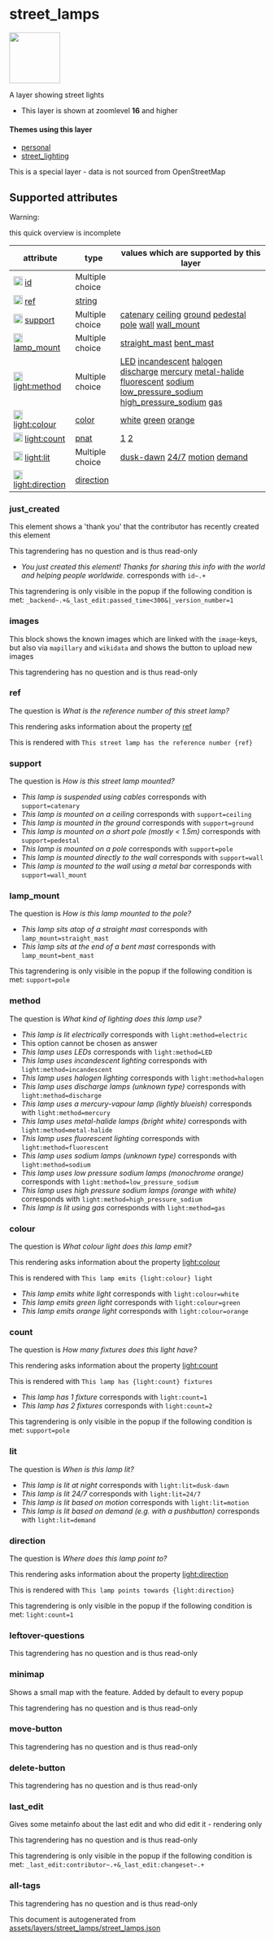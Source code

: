 [//]: # (WARNING: this file is automatically generated. Please find the sources at the bottom and edit those sources)

 street_lamps 
==============



<img src='https://mapcomplete.org/./assets/layers/street_lamps/street_lamp.svg' height="100px"> 

A layer showing street lights






  - This layer is shown at zoomlevel **16** and higher




#### Themes using this layer 





  - [personal](https://mapcomplete.org/personal)
  - [street_lighting](https://mapcomplete.org/street_lighting)


This is a special layer - data is not sourced from OpenStreetMap



 Supported attributes 
----------------------



Warning: 

this quick overview is incomplete



attribute | type | values which are supported by this layer
----------- | ------ | ------------------------------------------
[<img src='https://mapcomplete.org/assets/svg/statistics.svg' height='18px'>](https://taginfo.openstreetmap.org/keys/id#values) [id](https://wiki.openstreetmap.org/wiki/Key:id) | Multiple choice | 
[<img src='https://mapcomplete.org/assets/svg/statistics.svg' height='18px'>](https://taginfo.openstreetmap.org/keys/ref#values) [ref](https://wiki.openstreetmap.org/wiki/Key:ref) | [string](../SpecialInputElements.md#string) | 
[<img src='https://mapcomplete.org/assets/svg/statistics.svg' height='18px'>](https://taginfo.openstreetmap.org/keys/support#values) [support](https://wiki.openstreetmap.org/wiki/Key:support) | Multiple choice | [catenary](https://wiki.openstreetmap.org/wiki/Tag:support%3Dcatenary) [ceiling](https://wiki.openstreetmap.org/wiki/Tag:support%3Dceiling) [ground](https://wiki.openstreetmap.org/wiki/Tag:support%3Dground) [pedestal](https://wiki.openstreetmap.org/wiki/Tag:support%3Dpedestal) [pole](https://wiki.openstreetmap.org/wiki/Tag:support%3Dpole) [wall](https://wiki.openstreetmap.org/wiki/Tag:support%3Dwall) [wall_mount](https://wiki.openstreetmap.org/wiki/Tag:support%3Dwall_mount)
[<img src='https://mapcomplete.org/assets/svg/statistics.svg' height='18px'>](https://taginfo.openstreetmap.org/keys/lamp_mount#values) [lamp_mount](https://wiki.openstreetmap.org/wiki/Key:lamp_mount) | Multiple choice | [straight_mast](https://wiki.openstreetmap.org/wiki/Tag:lamp_mount%3Dstraight_mast) [bent_mast](https://wiki.openstreetmap.org/wiki/Tag:lamp_mount%3Dbent_mast)
[<img src='https://mapcomplete.org/assets/svg/statistics.svg' height='18px'>](https://taginfo.openstreetmap.org/keys/light:method#values) [light:method](https://wiki.openstreetmap.org/wiki/Key:light:method) | Multiple choice | [LED](https://wiki.openstreetmap.org/wiki/Tag:light:method%3DLED) [incandescent](https://wiki.openstreetmap.org/wiki/Tag:light:method%3Dincandescent) [halogen](https://wiki.openstreetmap.org/wiki/Tag:light:method%3Dhalogen) [discharge](https://wiki.openstreetmap.org/wiki/Tag:light:method%3Ddischarge) [mercury](https://wiki.openstreetmap.org/wiki/Tag:light:method%3Dmercury) [metal-halide](https://wiki.openstreetmap.org/wiki/Tag:light:method%3Dmetal-halide) [fluorescent](https://wiki.openstreetmap.org/wiki/Tag:light:method%3Dfluorescent) [sodium](https://wiki.openstreetmap.org/wiki/Tag:light:method%3Dsodium) [low_pressure_sodium](https://wiki.openstreetmap.org/wiki/Tag:light:method%3Dlow_pressure_sodium) [high_pressure_sodium](https://wiki.openstreetmap.org/wiki/Tag:light:method%3Dhigh_pressure_sodium) [gas](https://wiki.openstreetmap.org/wiki/Tag:light:method%3Dgas)
[<img src='https://mapcomplete.org/assets/svg/statistics.svg' height='18px'>](https://taginfo.openstreetmap.org/keys/light:colour#values) [light:colour](https://wiki.openstreetmap.org/wiki/Key:light:colour) | [color](../SpecialInputElements.md#color) | [white](https://wiki.openstreetmap.org/wiki/Tag:light:colour%3Dwhite) [green](https://wiki.openstreetmap.org/wiki/Tag:light:colour%3Dgreen) [orange](https://wiki.openstreetmap.org/wiki/Tag:light:colour%3Dorange)
[<img src='https://mapcomplete.org/assets/svg/statistics.svg' height='18px'>](https://taginfo.openstreetmap.org/keys/light:count#values) [light:count](https://wiki.openstreetmap.org/wiki/Key:light:count) | [pnat](../SpecialInputElements.md#pnat) | [1](https://wiki.openstreetmap.org/wiki/Tag:light:count%3D1) [2](https://wiki.openstreetmap.org/wiki/Tag:light:count%3D2)
[<img src='https://mapcomplete.org/assets/svg/statistics.svg' height='18px'>](https://taginfo.openstreetmap.org/keys/light:lit#values) [light:lit](https://wiki.openstreetmap.org/wiki/Key:light:lit) | Multiple choice | [dusk-dawn](https://wiki.openstreetmap.org/wiki/Tag:light:lit%3Ddusk-dawn) [24/7](https://wiki.openstreetmap.org/wiki/Tag:light:lit%3D24/7) [motion](https://wiki.openstreetmap.org/wiki/Tag:light:lit%3Dmotion) [demand](https://wiki.openstreetmap.org/wiki/Tag:light:lit%3Ddemand)
[<img src='https://mapcomplete.org/assets/svg/statistics.svg' height='18px'>](https://taginfo.openstreetmap.org/keys/light:direction#values) [light:direction](https://wiki.openstreetmap.org/wiki/Key:light:direction) | [direction](../SpecialInputElements.md#direction) | 




### just_created 



This element shows a 'thank you' that the contributor has recently created this element

This tagrendering has no question and is thus read-only





  - *You just created this element! Thanks for sharing this info with the world and helping people worldwide.*  corresponds with  `id~.+`


This tagrendering is only visible in the popup if the following condition is met: `_backend~.+&_last_edit:passed_time<300&|_version_number=1`



### images 



This block shows the known images which are linked with the `image`-keys, but also via `mapillary` and `wikidata` and shows the button to upload new images

This tagrendering has no question and is thus read-only





### ref 



The question is  *What is the reference number of this street lamp?*

This rendering asks information about the property  [ref](https://wiki.openstreetmap.org/wiki/Key:ref) 

This is rendered with  `This street lamp has the reference number {ref}`





### support 



The question is  *How is this street lamp mounted?*





  - *This lamp is suspended using cables*  corresponds with  `support=catenary`
  - *This lamp is mounted on a ceiling*  corresponds with  `support=ceiling`
  - *This lamp is mounted in the ground*  corresponds with  `support=ground`
  - *This lamp is mounted on a short pole (mostly < 1.5m)*  corresponds with  `support=pedestal`
  - *This lamp is mounted on a pole*  corresponds with  `support=pole`
  - *This lamp is mounted directly to the wall*  corresponds with  `support=wall`
  - *This lamp is mounted to the wall using a metal bar*  corresponds with  `support=wall_mount`




### lamp_mount 



The question is  *How is this lamp mounted to the pole?*





  - *This lamp sits atop of a straight mast*  corresponds with  `lamp_mount=straight_mast`
  - *This lamp sits at the end of a bent mast*  corresponds with  `lamp_mount=bent_mast`


This tagrendering is only visible in the popup if the following condition is met: `support=pole`



### method 



The question is  *What kind of lighting does this lamp use?*





  - *This lamp is lit electrically*  corresponds with  `light:method=electric`
  - This option cannot be chosen as answer
  - *This lamp uses LEDs*  corresponds with  `light:method=LED`
  - *This lamp uses incandescent lighting*  corresponds with  `light:method=incandescent`
  - *This lamp uses halogen lighting*  corresponds with  `light:method=halogen`
  - *This lamp uses discharge lamps (unknown type)*  corresponds with  `light:method=discharge`
  - *This lamp uses a mercury-vapour lamp (lightly blueish)*  corresponds with  `light:method=mercury`
  - *This lamp uses metal-halide lamps (bright white)*  corresponds with  `light:method=metal-halide`
  - *This lamp uses fluorescent lighting*  corresponds with  `light:method=fluorescent`
  - *This lamp uses sodium lamps (unknown type)*  corresponds with  `light:method=sodium`
  - *This lamp uses low pressure sodium lamps (monochrome orange)*  corresponds with  `light:method=low_pressure_sodium`
  - *This lamp uses high pressure sodium lamps (orange with white)*  corresponds with  `light:method=high_pressure_sodium`
  - *This lamp is lit using gas*  corresponds with  `light:method=gas`




### colour 



The question is  *What colour light does this lamp emit?*

This rendering asks information about the property  [light:colour](https://wiki.openstreetmap.org/wiki/Key:light:colour) 

This is rendered with  `This lamp emits {light:colour} light`





  - *This lamp emits white light*  corresponds with  `light:colour=white`
  - *This lamp emits green light*  corresponds with  `light:colour=green`
  - *This lamp emits orange light*  corresponds with  `light:colour=orange`




### count 



The question is  *How many fixtures does this light have?*

This rendering asks information about the property  [light:count](https://wiki.openstreetmap.org/wiki/Key:light:count) 

This is rendered with  `This lamp has {light:count} fixtures`





  - *This lamp has 1 fixture*  corresponds with  `light:count=1`
  - *This lamp has 2 fixtures*  corresponds with  `light:count=2`


This tagrendering is only visible in the popup if the following condition is met: `support=pole`



### lit 



The question is  *When is this lamp lit?*





  - *This lamp is lit at night*  corresponds with  `light:lit=dusk-dawn`
  - *This lamp is lit 24/7*  corresponds with  `light:lit=24/7`
  - *This lamp is lit based on motion*  corresponds with  `light:lit=motion`
  - *This lamp is lit based on demand (e.g. with a pushbutton)*  corresponds with  `light:lit=demand`




### direction 



The question is  *Where does this lamp point to?*

This rendering asks information about the property  [light:direction](https://wiki.openstreetmap.org/wiki/Key:light:direction) 

This is rendered with  `This lamp points towards {light:direction}`



This tagrendering is only visible in the popup if the following condition is met: `light:count=1`



### leftover-questions 



This tagrendering has no question and is thus read-only





### minimap 



Shows a small map with the feature. Added by default to every popup

This tagrendering has no question and is thus read-only





### move-button 



This tagrendering has no question and is thus read-only





### delete-button 



This tagrendering has no question and is thus read-only





### last_edit 



Gives some metainfo about the last edit and who did edit it - rendering only

This tagrendering has no question and is thus read-only



This tagrendering is only visible in the popup if the following condition is met: `_last_edit:contributor~.+&_last_edit:changeset~.+`



### all-tags 



This tagrendering has no question and is thus read-only

 

This document is autogenerated from [assets/layers/street_lamps/street_lamps.json](https://github.com/pietervdvn/MapComplete/blob/develop/assets/layers/street_lamps/street_lamps.json)
